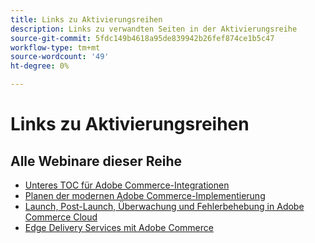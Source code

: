 ```yaml
---
title: Links zu Aktivierungsreihen
description: Links zu verwandten Seiten in der Aktivierungsreihe
source-git-commit: 5fdc149b4618a95de839942b26fef874ce1b5c47
workflow-type: tm+mt
source-wordcount: '49'
ht-degree: 0%

---
```


# Links zu Aktivierungsreihen

## Alle Webinare dieser Reihe

* [Unteres TOC für Adobe Commerce-Integrationen](../enablement-series/lower-total-cost-of-owership-commerce-integrations.md)
* [Planen der modernen Adobe Commerce-Implementierung](../enablement-series/planning-the-modern-adobe-commerce-implementation.md)
* [Launch, Post-Launch, Überwachung und Fehlerbehebung in Adobe Commerce Cloud](../enablement-series/launch-post-launch-monitoring-and-troubleshooting.md)
* [Edge Delivery Services mit Adobe Commerce](../enablement-series/edge-delivery-services-with-adobe-commerce.md)
